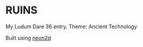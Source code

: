 # RUINS
My Ludum Dare 36 entry. Theme: Ancient Technology

Built using [neon2d](github.com/neon2d/neon2d)
